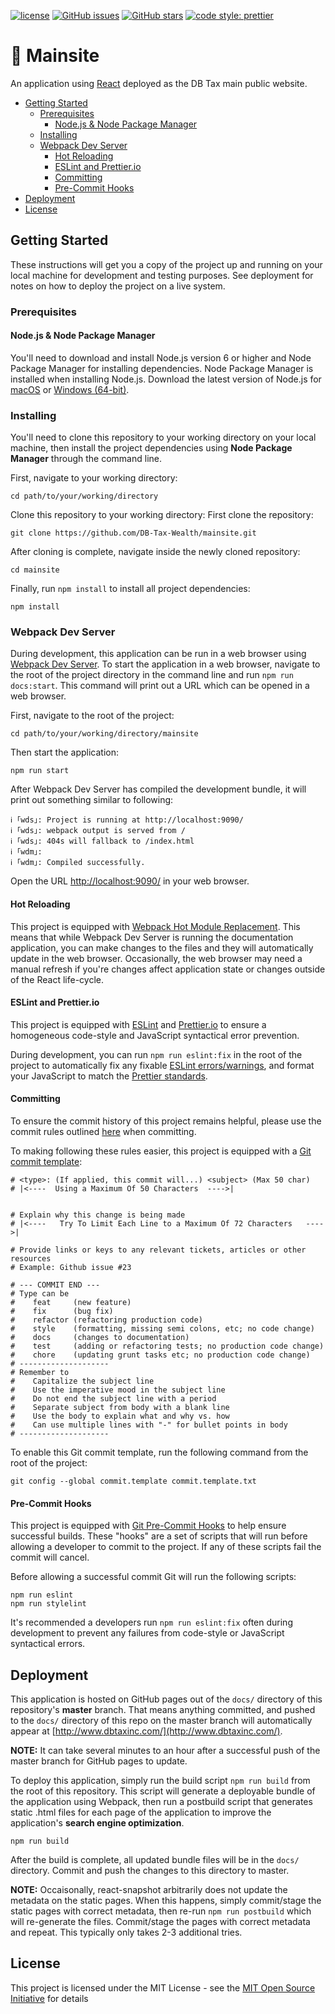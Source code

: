 [![license](https://img.shields.io/github/license/mashape/apistatus.svg)]()
[![GitHub issues](https://img.shields.io/github/issues/DB-Tax-Wealth/mainsite.svg)](https://github.com/DB-Tax-Wealth/mainsite/issues)
[![GitHub stars](https://img.shields.io/github/stars/DB-Tax-Wealth/mainsite.svg)](https://github.com/DB-Tax-Wealth/mainsite/stargazers)
[![code style: prettier](https://img.shields.io/badge/code_style-prettier-ff69b4.svg)](https://github.com/prettier/prettier)

# 🌈 Mainsite

An application using [React](https://reactjs.org/) deployed as the DB Tax main public website.

- [Getting Started](#getting-started)
  - [Prerequisites](#prerequisites)
    - [Node.js & Node Package Manager](#nodejs---node-package-manager)
  - [Installing](#installing)
  - [Webpack Dev Server](#webpack-dev-server)
    - [Hot Reloading](#hot-reloading)
    - [ESLint and Prettier.io](#eslint-and-prettierio)
    - [Committing](#committing)
    - [Pre-Commit Hooks](#pre-commit-hooks)
- [Deployment](#deployment)
- [License](#license)

## Getting Started

These instructions will get you a copy of the project up and running on your local machine for development and testing purposes. See deployment for notes on how to deploy the project on a live system.

### Prerequisites

#### Node.js & Node Package Manager

You'll need to download and install Node.js version 6 or higher and Node Package Manager for installing dependencies. Node Package Manager is installed when installing Node.js. Download the latest version of Node.js for [macOS](https://nodejs.org/dist/v10.16.0/node-v10.16.0.pkg) or [Windows (64-bit)](https://nodejs.org/dist/v10.16.0/node-v10.16.0-x86.msi).

### Installing

You'll need to clone this repository to your working directory on your local machine, then install the project dependencies using **Node Package Manager** through the command line.

First, navigate to your working directory:

```
cd path/to/your/working/directory
```

Clone this repository to your working directory:
First clone the repository:

```
git clone https://github.com/DB-Tax-Wealth/mainsite.git
```

After cloning is complete, navigate inside the newly cloned repository:

```
cd mainsite
```

Finally, run `npm install` to install all project dependencies:

```
npm install
```

### Webpack Dev Server

During development, this application can be run in a web browser using [Webpack Dev Server](https://webpack.js.org/configuration/dev-server/). To start the application in a web browser, navigate to the root of the project directory in the command line and run `npm run docs:start`. This command will print out a URL which can be opened in a web browser.

First, navigate to the root of the project:

```
cd path/to/your/working/directory/mainsite
```

Then start the application:

```
npm run start
```

After Webpack Dev Server has compiled the development bundle, it will print out something similar to following:

```
ℹ ｢wds｣: Project is running at http://localhost:9090/
ℹ ｢wds｣: webpack output is served from /
ℹ ｢wds｣: 404s will fallback to /index.html
ℹ ｢wdm｣:
ℹ ｢wdm｣: Compiled successfully.
```

Open the URL [http://localhost:9090/](http://localhost:9090/) in your web browser.

#### Hot Reloading

This project is equipped with [Webpack Hot Module Replacement](https://webpack.js.org/concepts/hot-module-replacement/). This means that while Webpack Dev Server is running the documentation application, you can make changes to the files and they will automatically update in the web browser. Occasionally, the web browser may need a manual refresh if you're changes affect application state or changes outside of the React life-cycle.

#### ESLint and Prettier.io

This project is equipped with [ESLint](https://eslint.org/) and [Prettier.io](https://prettier.io/) to ensure a homogeneous code-style and JavaScript syntactical error prevention.

During development, you can run `npm run eslint:fix` in the root of the project to automatically fix any fixable [ESLint errors/warnings](.eslintrc), and format your JavaScript to match the [Prettier standards](.prettierrc).

#### Committing

To ensure the commit history of this project remains helpful, please use the commit rules outlined [here](https://chris.beams.io/posts/git-commit/) when committing.

To making following these rules easier, this project is equipped with a [Git commit template](.commit.template.txt):

```
# <type>: (If applied, this commit will...) <subject> (Max 50 char)
# |<----  Using a Maximum Of 50 Characters  ---->|


# Explain why this change is being made
# |<----   Try To Limit Each Line to a Maximum Of 72 Characters   ---->|

# Provide links or keys to any relevant tickets, articles or other resources
# Example: Github issue #23

# --- COMMIT END ---
# Type can be
#    feat     (new feature)
#    fix      (bug fix)
#    refactor (refactoring production code)
#    style    (formatting, missing semi colons, etc; no code change)
#    docs     (changes to documentation)
#    test     (adding or refactoring tests; no production code change)
#    chore    (updating grunt tasks etc; no production code change)
# --------------------
# Remember to
#    Capitalize the subject line
#    Use the imperative mood in the subject line
#    Do not end the subject line with a period
#    Separate subject from body with a blank line
#    Use the body to explain what and why vs. how
#    Can use multiple lines with "-" for bullet points in body
# --------------------
```

To enable this Git commit template, run the following command from the root of the project:

```
git config --global commit.template commit.template.txt
```

#### Pre-Commit Hooks

This project is equipped with [Git Pre-Commit Hooks](https://git-scm.com/book/en/v2/Customizing-Git-Git-Hooks) to help ensure successful builds. These "hooks" are a set of scripts that will run before allowing a developer to commit to the project. If any of these scripts fail the commit will cancel.

Before allowing a successful commit Git will run the following scripts:

```
npm run eslint
npm run stylelint
```

It's recommended a developers run `npm run eslint:fix` often during development to prevent any failures from code-style or JavaScript syntactical errors.

## Deployment

This application is hosted on GitHub pages out of the `docs/` directory of this repository's **master** branch. That means anything committed, and pushed to the `docs/` directory of this repo on the master branch will automatically appear at [http://www.dbtaxinc.com/](http://www.dbtaxinc.com/).

**NOTE:** It can take several minutes to an hour after a successful push of the master branch for GitHub pages to update.

To deploy this application, simply run the build script `npm run build` from the root of this repository. This script will generate a deployable bundle of the application using Webpack, then run a postbuild script that generates static .html files for each page of the application to improve the application's **search engine optimization**.

`npm run build`

After the build is complete, all updated bundle files will be in the `docs/` directory. Commit and push the changes to this directory to master.

**NOTE:** Occaisonally, react-snapshot arbitrarily does not update the metadata on the static pages.  When this happens, simply commit/stage the static pages with correct metadata, then re-run `npm run postbuild` which will re-generate the files.  Commit/stage the pages with correct metadata and repeat.  This typically only takes 2-3 additional tries.

## License

This project is licensed under the MIT License - see the [MIT Open Source Initiative](https://opensource.org/licenses/MIT) for details
